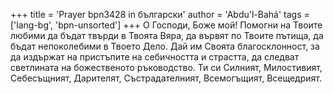 +++
title = 'Prayer bpn3428 in български'
author = 'Abdu'l-Bahá'
tags = ['lang-bg', 'bpn-unsorted']
+++
О Господи, Боже мой! Помогни на Твоите любими да бъдат твърди в Твоята Вяра, да вървят по Твоите пътища, да бъдат непоколебими в Твоето Дело. Дай им Своята благосклонност, за да издържат на пристъпите на себичността и страстта, да следват светлината на божественото ръководство. Ти си Силният, Милостивият, Себесъщният, Дарителят, Състрадателният, Всемогъщият, Всещедрият.
